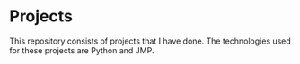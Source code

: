 # Projects

This repository consists of projects that I have done. The technologies used for these projects are Python and JMP.
